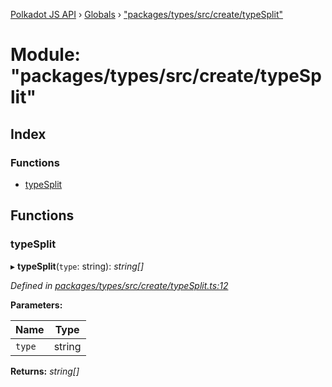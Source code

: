 [Polkadot JS API](../README.md) › [Globals](../globals.md) › ["packages/types/src/create/typeSplit"](_packages_types_src_create_typesplit_.md)

# Module: "packages/types/src/create/typeSplit"

## Index

### Functions

* [typeSplit](_packages_types_src_create_typesplit_.md#typesplit)

## Functions

###  typeSplit

▸ **typeSplit**(`type`: string): *string[]*

*Defined in [packages/types/src/create/typeSplit.ts:12](https://github.com/polkadot-js/api/blob/e88ebf7b2e/packages/types/src/create/typeSplit.ts#L12)*

**Parameters:**

Name | Type |
------ | ------ |
`type` | string |

**Returns:** *string[]*
